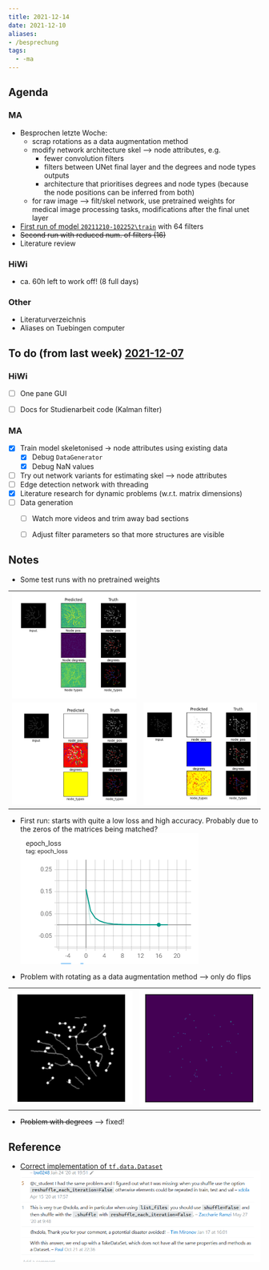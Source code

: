 ```yaml
---
title: 2021-12-14
date: 2021-12-10
aliases:
- /besprechung
tags:
  - -ma
---
```


## Agenda
### MA
* Besprochen letzte Woche:
	* scrap rotations as a data augmentation method
	* modify network architecture skel --> node attributes, e.g.
		* fewer convolution filters
		* filters between UNet final layer and the degrees and node types outputs
		* architecture that prioritises degrees and node types (because the node positions can be inferred from both)
	* for raw image --> filt/skel network, use pretrained weights for medical image processing tasks, modifications after the final unet layer
* [First run of model `20211210-102252\train`](unlisted/minutes/2021-12-14-node-detection-model-first-run.md) with 64 filters
* ~~Second run with reduced num. of filters (16)~~
* Literature review

### HiWi
* ca. 60h left to work off! (8 full days)

### Other
* Literaturverzeichnis
* Aliases on Tuebingen computer



## To do (from last week) [2021-12-07](unlisted/minutes/2021-12-07.md)
### HiWi
* [ ] One pane GUI
* [ ] Docs for Studienarbeit code (Kalman filter)  


### MA
* [x] Train model skeletonised -> node attributes using existing data
	* [x] Debug `DataGenerator`
	* [x] Debug NaN values
* [ ] Try out network variants for estimating skel --> node attributes
* [ ] Edge detection network with threading  
* [x] Literature research for dynamic problems (w.r.t. matrix dimensions)
* [ ] Data generation
	* [ ] Watch more videos and trim away bad sections
	* [ ] Adjust filter parameters so that more structures are visible


## Notes
* Some test runs with no pretrained weights  

|                                               |                                               |
| --------------------------------------------- | --------------------------------------------- |
| ![](/unlisted/_img/test-run-pixels.png)       |                                               |
| ![](/unlisted/_img/test-run-classified-1.png) | ![](/unlisted/_img/test-run-classified-2.png) |

* First run: starts with quite a low loss and high accuracy. Probably due to the zeros of the matrices being matched?  
	![](/unlisted/_img/first-run-loss.png)
 
* Problem with rotating as a data augmentation method --> only do flips   

 |                                                |                                         |
 | ---------------------------------------------- | --------------------------------------- |
 | ![](/unlisted/_img/rotation-nodes-missing.png) | ![](/unlisted/_img/rotation-floats.png) |

* ~~Problem with degrees~~ --> fixed!


## Reference
* [Correct implementation of `tf.data.Dataset`](https://stackoverflow.com/questions/48213766/split-a-dataset-created-by-tensorflow-dataset-api-in-to-train-and-test)  
	![](unlisted/_img/notes-tf-dataset.png)